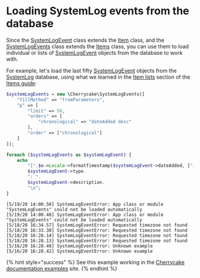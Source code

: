 # Loading SystemLog events from the database

Since the [SystemLogEvent](../../reference/core-classes/systemlogevent/) class extends the [Item](../../reference/core-classes/item/) class, and the [SystemLogEvents](../../reference/core-classes/systemlogevents.md) class extends the [Items](../../reference/core-classes/items/) class, you can use them to load individual or lists of [SystemLogEvent](../../reference/core-classes/systemlogevent/) objects from the database to work with.

For example, let's load the last fifty [SystemLogEvent](../../reference/core-classes/systemlogevent/) objects from the [SystemLog](../../reference/core-modules/systemlog/) database, using what we learned in the [Item lists](../items-guide/item-lists.md) section of the [Items guide](../items-guide/):

```php
$systemLogEvents = new \Cherrycake\SystemLogEvents([
	"fillMethod" => "fromParameters",
	"p" => [
		"limit" => 50,
		"orders" => [
			"chronological" => "dateAdded desc"
		],
		"order" => ["chronological"]
	]
]);

foreach ($systemLogEvents as $systemLogEvent) {
    echo
        "[".$e->Locale->formatTimestamp($systemLogEvent->dateAdded, ["isHours" => true, "isSeconds" => true])."] ".
        $systemLogEvent->type.
        ": ".
        $systemLogEvent->description.
        "\n";
}
```

```text
[5/19/20 14:00.50] SystemLogEventError: App class or module "SystemLogEvents" could not be loaded automatically
[5/19/20 14:00.48] SystemLogEventError: App class or module "SystemLogEvents" could not be loaded automatically
[5/18/20 16:34.57] SystemLogEventError: Requested timezone not found
[5/18/20 16:33.38] SystemLogEventError: Requested timezone not found
[5/18/20 16:28.14] SystemLogEventError: Requested timezone not found
[5/18/20 16:28.13] SystemLogEventError: Requested timezone not found
[5/16/20 16:28.48] SystemLogEventError: Unknown example
[5/16/20 16:28.42] SystemLogEventError: Unknown example
```

{% hint style="success" %}
See this example working in the [Cherrycake documentation examples](https://documentation-examples.cherrycake.io/example/systemLogGuideLoadingEvents) site.
{% endhint %}

